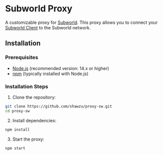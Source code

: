# Subworld Proxy

A customizable proxy for [Subworld](github.com/shawzu/subworld-network). This proxy allows you to connect your [Subworld Client](https://github.com/shawzu/subworld-client) to the Subworld network.

## Installation

### Prerequisites

- [Node.js](https://nodejs.org/) (recommended version: 14.x or higher)
- [npm](https://www.npmjs.com/) (typically installed with Node.js)

### Installation Steps

1. Clone the repository:
```bash
git clone https://github.com/shawzu/proxy-sw.git
cd proxy-sw
```

2. Install dependencies:
```bash
npm install
```

3. Start the proxy:
```bash
npm start
```
